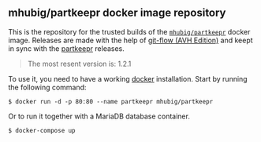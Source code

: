 ## mhubig/partkeepr docker image repository

This is the repository for the trusted builds of the [`mhubig/partkeepr`][0] docker
image. Releases are made with the help of [git-flow (AVH Edition)][1] and keept in
sync with the [partkeepr][2] releases.

> The most resent version is: 1.2.1

To use it, you need to have a working [docker][3] installation. Start by running
the following command:

    $ docker run -d -p 80:80 --name partkeepr mhubig/partkeepr

Or to run it together with a MariaDB database container.

    $ docker-compose up

[0]: https://hub.docker.com/r/mhubig/partkeepr/
[1]: https://github.com/petervanderdoes/gitflow
[2]: http://www.partkeepr.org
[3]: https://www.docker.io
